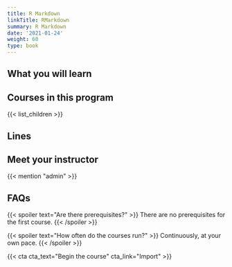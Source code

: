 ```yaml
---
title: R Markdown
linkTitle: RMarkdown
summary: R Markdown
date: '2021-01-24'
weight: 60
type: book
---
```



## What you will learn

## Courses in this program

{{< list_children >}}



## Lines



## 





## Meet your instructor

{{< mention "admin" >}}

## FAQs

{{< spoiler text="Are there prerequisites?" >}}
There are no prerequisites for the first course.
{{< /spoiler >}}

{{< spoiler text="How often do the courses run?" >}}
Continuously, at your own pace.
{{< /spoiler >}}

{{< cta cta_text="Begin the course" cta_link="Import" >}}


